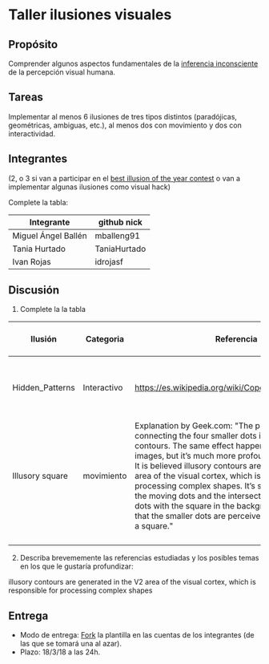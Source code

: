 # Taller ilusiones visuales

## Propósito

Comprender algunos aspectos fundamentales de la [inferencia inconsciente](https://github.com/VisualComputing/Cognitive) de la percepción visual humana.

## Tareas

Implementar al menos 6 ilusiones de tres tipos distintos (paradójicas, geométricas, ambiguas, etc.), al menos dos con movimiento y dos con interactividad.

## Integrantes
(2, o 3 si van a participar en el [best illusion of the year contest](illusionoftheyear.com) o van a implementar algunas ilusiones como visual hack)

Complete la tabla:

| Integrante | github nick |
|------------|-------------|
| Miguel Ángel Ballén | mballeng91 |
| Tania Hurtado| TaniaHurtado|
| Ivan Rojas | idrojasf |

## Discusión

1. Complete la la tabla

| Ilusión | Categoria | Referencia | Tipo de interactividad (si aplica) | URL código base (si aplica) |
|---------|-----------|------------|------------------------------------|-----------------------------|
| Hidden_Patterns | Interactivo | https://es.wikipedia.org/wiki/Copo_de_nieve_de_Koch | Hacer click para ver el patrón de fractal hasta el nivel 7 de recursión  | https://www.openprocessing.org/sketch/64573|
| Illusory square | movimiento | Explanation by Geek.com: "The phantom square connecting the four smaller dots is a result of illusory contours. The same effect happens with some static images, but it’s much more profound in this animation. It is believed illusory contours are generated in the V2 area of the visual cortex, which is responsible for processing complex shapes. It’s simply thrown off by the moving dots and the intersection of the larger dots with the square in the background. The result is that the smaller dots are perceived as the corners of a square."           |                                    | https://www.openprocessing.org/sketch/168628                            |
|         |           |            |                                    |                             |
|         |           |            |                                    |                             |
|         |           |            |                                    |                             |
|         |           |            |                                    |                             |

2. Describa brevememente las referencias estudiadas y los posibles temas en los que le gustaría profundizar:

 illusory contours are generated in the V2 area of the visual cortex, which is responsible for processing complex shapes


## Entrega

* Modo de entrega: [Fork](https://help.github.com/articles/fork-a-repo/) la plantilla en las cuentas de los integrantes (de las que se tomará una al azar).
* Plazo: 18/3/18 a las 24h.
